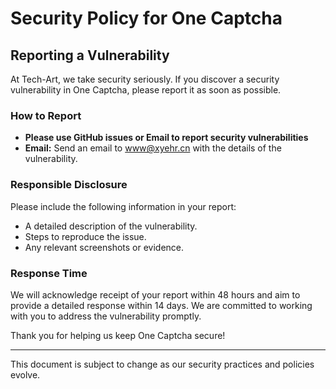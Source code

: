 # Security Policy for One Captcha

## Reporting a Vulnerability

At Tech-Art, we take security seriously. If you discover a security vulnerability in One Captcha, please report it as soon as possible. 

### How to Report

- **Please use GitHub issues or Email to report security vulnerabilities**
- **Email:** Send an email to [www@xyehr.cn](mailto:www@xyehr.cn) with the details of the vulnerability.

### Responsible Disclosure

Please include the following information in your report:
- A detailed description of the vulnerability.
- Steps to reproduce the issue.
- Any relevant screenshots or evidence.

### Response Time

We will acknowledge receipt of your report within 48 hours and aim to provide a detailed response within 14 days. We are committed to working with you to address the vulnerability promptly.

Thank you for helping us keep One Captcha secure!

---

This document is subject to change as our security practices and policies evolve.

